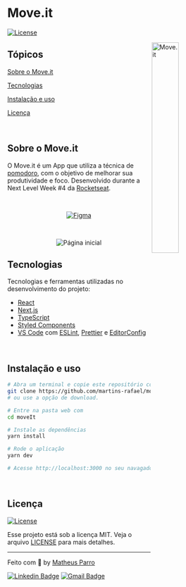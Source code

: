 # Move.it

<p>
  <a href="https://opensource.org/licenses/MIT">
    <img alt="License" src="https://img.shields.io/badge/license-MIT-6E40C9?style=flat-square">
  </a>
</p>

<img align="right" src=".github/icon.svg" width="35%" alt="Move.it">

## Tópicos 

[Sobre o Move.it](#sobre-o-move.it)

[Tecnologias](#tecnologias)

[Instalação e uso](#instalação-e-uso)

[Licença](#licença)

<br>

## Sobre o Move.it

O Move.it é um App que utiliza a técnica de [pomodoro](https://pt.wikipedia.org/wiki/T%C3%A9cnica_pomodoro), com o objetivo de melhorar sua produtividade e foco. Desenvolvido durante a Next Level Week #4 da [Rocketseat](https://rocketseat.com.br/).

<br>

<p align="center">
  <a href="https://www.figma.com/file/n9J6604nMGB7Cgt2vEVtWb/Move.it-1.0-Dark-Mode">
    <img alt="Figma" src="https://img.shields.io/badge/figma%20-%236E40C9.svg?&style=for-the-badge&logo=figma&logoColor=white"/>
  </a>
</p>

<br>

<p align="center">
  <img src=".github/cover.png" alt="Página inicial">
</p>

## Tecnologias

Tecnologias e ferramentas utilizadas no desenvolvimento do projeto:

- [React](https://reactjs.org/)
- [Next.js](https://nextjs.org/)
- [TypeScript](https://www.typescriptlang.org/)
- [Styled Components](https://styled-components.com/)
- [VS Code](https://code.visualstudio.com/) com [ESLint](https://eslint.org/), [Prettier](https://prettier.io/) e [EditorConfig](https://editorconfig.org/)

<br>

## Instalação e uso

```bash
# Abra um terminal e copie este repositório com o comando
git clone https://github.com/martins-rafael/moveIt.git
# ou use a opção de download.

# Entre na pasta web com 
cd moveIt

# Instale as dependências
yarn install

# Rode o aplicação
yarn dev

# Acesse http://localhost:3000 no seu navagador.
```

<br>


## Licença
<a href="https://opensource.org/licenses/MIT">
    <img alt="License" src="https://img.shields.io/badge/license-MIT-6E40C9?style=flat-square">
</a>

<br>

Esse projeto está sob a licença MIT. Veja o arquivo [LICENSE](/LICENSE) para mais detalhes.

---

Feito com :purple_heart: by [Matheus Parro](https://github.com/matheusparro)

[![Linkedin Badge](https://img.shields.io/badge/-Matheus%20Parro-6E40C9?style=flat-square&logo=Linkedin&logoColor=white&link=https://www.linkedin.com/in/matheus-parro-838988196/)](https://www.linkedin.com/in/matheus-parro-838988196/) 
[![Gmail Badge](https://img.shields.io/badge/-mathparro@gmail.com-6E40C9?style=flat-square&logo=Gmail&logoColor=white&link=mailto:mathparro@gmail.com)](mailto:mathparro@gmail.com)
